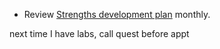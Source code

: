 * Review [Strengths development plan](obsidian://open?vault=obsidian&file=1.%20Projects%2FStrengths%20journal%2FDevelopment%20plan%20Sep%202022) monthly. 

next time I have labs, call quest before appt